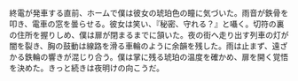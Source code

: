 終電が発車する直前、ホームで僕は彼女の琥珀色の瞳に気づいた。雨音が鉄骨を叩き、電車の窓を曇らせる。彼女は笑い、『秘密、守れる？』と囁く。切符の裏の住所を握りしめ、僕は扉が閉まるまでに頷いた。夜の街へ走り出す列車の灯が闇を裂き、胸の鼓動は線路を滑る車輪のように余韻を残した。雨は止まず、遠ざかる鉄輪の響きが混じり合う。僕は掌に残る琥珀の温度を確かめ、扉を開く覚悟を決めた。きっと続きは夜明けの向こうだ。
<!-- 実計測200字 -->